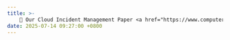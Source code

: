 ```yaml
---
title: >-
    🎉 Our Cloud Incident Management Paper <a href="https://www.computer.org/csdl/journal/ts" style="color: #ff00fc;">TSE</a>. 
date: 2025-07-14 09:27:00 +0800
---
```


<!-- <span class="badge badge-pill badge-info">Featured</span> -->
